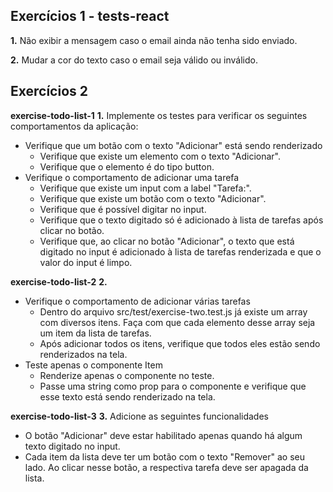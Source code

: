 ## Exercícios 1 - tests-react

**1.** Não exibir a mensagem caso o email ainda não tenha sido enviado.

**2.** Mudar a cor do texto caso o email seja válido ou inválido.

## Exercícios 2

**exercise-todo-list-1**
**1.** Implemente os testes para verificar os seguintes comportamentos da aplicação:
* Verifique que um botão com o texto "Adicionar" está sendo renderizado
  * Verifique que existe um elemento com o texto "Adicionar".
  * Verifique que o elemento é do tipo button.
* Verifique o comportamento de adicionar uma tarefa
  * Verifique que existe um input com a label "Tarefa:".
  * Verifique que existe um botão com o texto "Adicionar".
  * Verifique que é possível digitar no input.
  * Verifique que o texto digitado só é adicionado à lista de tarefas após clicar no botão.
  * Verifique que, ao clicar no botão "Adicionar", o texto que está digitado no input é adicionado à lista de tarefas renderizada e que o valor do input é limpo.

**exercise-todo-list-2**
**2.**
* Verifique o comportamento de adicionar várias tarefas
  * Dentro do arquivo src/test/exercise-two.test.js já existe um array com diversos itens. Faça com que cada elemento desse array seja um item da lista de tarefas.
  * Após adicionar todos os itens, verifique que todos eles estão sendo renderizados na tela.
* Teste apenas o componente Item
  * Renderize apenas o componente <Item /> no teste.
  * Passe uma string como prop para o componente <Item /> e verifique que esse texto está sendo renderizado na tela.

**exercise-todo-list-3**
**3.** Adicione as seguintes funcionalidades
* O botão "Adicionar" deve estar habilitado apenas quando há algum texto digitado no input.
* Cada item da lista deve ter um botão com o texto "Remover" ao seu lado. Ao clicar nesse botão, a respectiva tarefa deve ser apagada da lista.